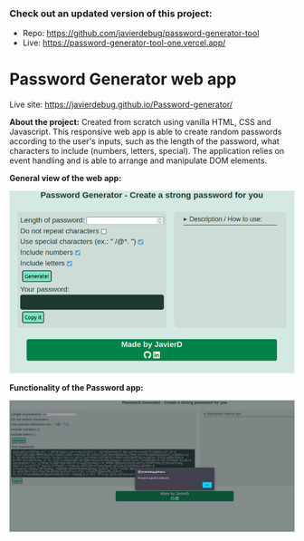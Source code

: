 ### Check out an updated version of this project:
- Repo: https://github.com/javierdebug/password-generator-tool
- Live: https://password-generator-tool-one.vercel.app/
#

# Password Generator web app

Live site: https://javierdebug.github.io/Password-generator/

**About the project:** Created from scratch using vanilla HTML, CSS and Javascript. This responsive web app is able to create random passwords
according to the user's inputs, such as the length of the password, what characters to include (numbers, letters, special). The
application relies on event handling and is able to arrange and manipulate DOM elements.

**General view of the web app:**

![General view of the web app](images/General-view-of-the-website)


**Functionality of the Password app:**

![Password generated and copied](images/Password-generated-and-copied)

